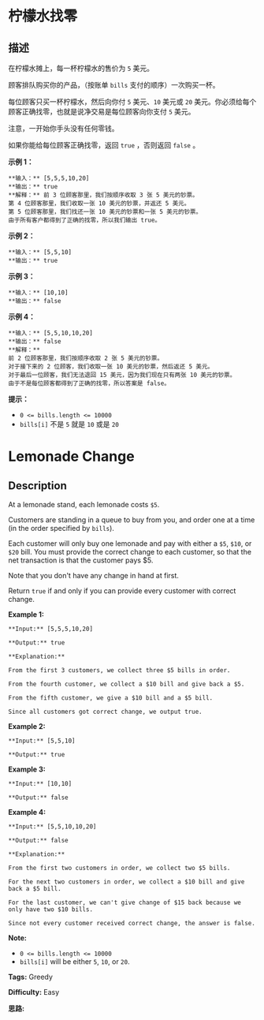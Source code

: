 # 柠檬水找零

## 描述

在柠檬水摊上，每一杯柠檬水的售价为 `5` 美元。

顾客排队购买你的产品，（按账单 `bills` 支付的顺序）一次购买一杯。

每位顾客只买一杯柠檬水，然后向你付 `5` 美元、`10` 美元或 `20` 美元。你必须给每个顾客正确找零，也就是说净交易是每位顾客向你支付 `5` 美元。

注意，一开始你手头没有任何零钱。

如果你能给每位顾客正确找零，返回 `true` ，否则返回 `false` 。

**示例 1：**

    
    
    **输入：** [5,5,5,10,20]
    **输出：** true
    **解释：** 前 3 位顾客那里，我们按顺序收取 3 张 5 美元的钞票。
    第 4 位顾客那里，我们收取一张 10 美元的钞票，并返还 5 美元。
    第 5 位顾客那里，我们找还一张 10 美元的钞票和一张 5 美元的钞票。
    由于所有客户都得到了正确的找零，所以我们输出 true。
    

**示例 2：**

    
    
    **输入：** [5,5,10]
    **输出：** true
    

**示例 3：**

    
    
    **输入：** [10,10]
    **输出：** false
    

**示例 4：**

    
    
    **输入：** [5,5,10,10,20]
    **输出：** false
    **解释：**
    前 2 位顾客那里，我们按顺序收取 2 张 5 美元的钞票。
    对于接下来的 2 位顾客，我们收取一张 10 美元的钞票，然后返还 5 美元。
    对于最后一位顾客，我们无法退回 15 美元，因为我们现在只有两张 10 美元的钞票。
    由于不是每位顾客都得到了正确的找零，所以答案是 false。
    



**提示：**

  * `0 <= bills.length <= 10000`
  * `bills[i]` 不是 `5` 就是 `10` 或是 `20` 



# Lemonade Change

## Description



At a lemonade stand, each lemonade costs `$5`.

Customers are standing in a queue to buy from you, and order one at a time (in the order specified by `bills`).

Each customer will only buy one lemonade and pay with either a `$5`, `$10`, or `$20` bill.  You must provide the correct change to each customer, so that the net transaction is that the customer pays $5.

Note that you don't have any change in hand at first.

Return `true` if and only if you can provide every customer with correct change.



**Example 1:**

    
    
    **Input:** [5,5,5,10,20]
    **Output:** true
    **Explanation:**
    From the first 3 customers, we collect three $5 bills in order.
    From the fourth customer, we collect a $10 bill and give back a $5.
    From the fifth customer, we give a $10 bill and a $5 bill.
    Since all customers got correct change, we output true.
    

**Example 2:**

    
    
    **Input:** [5,5,10]
    **Output:** true
    

**Example 3:**

    
    
    **Input:** [10,10]
    **Output:** false
    

**Example 4:**

    
    
    **Input:** [5,5,10,10,20]
    **Output:** false
    **Explanation:**
    From the first two customers in order, we collect two $5 bills.
    For the next two customers in order, we collect a $10 bill and give back a $5 bill.
    For the last customer, we can't give change of $15 back because we only have two $10 bills.
    Since not every customer received correct change, the answer is false.
    



**Note:**

  * `0 <= bills.length <= 10000`
  * `bills[i]` will be either `5`, `10`, or `20`.


**Tags:** Greedy

**Difficulty:** Easy

**思路:**
